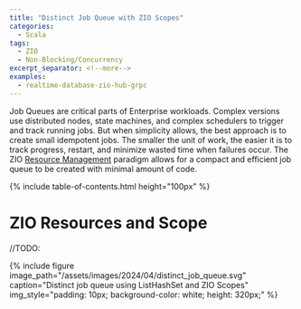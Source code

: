 ```yaml
---
title: "Distinct Job Queue with ZIO Scopes"
categories:
  - Scala
tags:
  - ZIO
  - Non-Blocking/Concurrency
excerpt_separator: <!--more-->
examples:
  - realtime-database-zio-hub-grpc
---
```


Job Queues are critical parts of Enterprise workloads. Complex versions use distributed nodes, state machines, and
complex schedulers to trigger and track running jobs. But when simplicity allows, the best approach is to create small
idempotent jobs. The smaller the unit of work, the easier it is to track progress, restart, and minimize wasted time
when failures occur. The ZIO [Resource Management](https://zio.dev/reference/resource/) paradigm allows for a compact
and efficient job queue to be created with minimal amount of code.

{% include table-of-contents.html height="100px" %}

# ZIO Resources and Scope

//TODO:

{%
include figure image_path="/assets/images/2024/04/distinct_job_queue.svg"
caption="Distinct job queue using ListHashSet and ZIO Scopes"
img_style="padding: 10px; background-color: white; height: 320px;"
%}